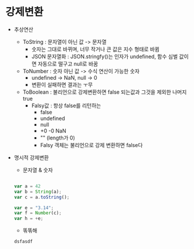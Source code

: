 # 강제변환

- 추상연산 
    - ToString : 문자열이 아닌 값 -> 문자열 
        - 숫자는 그대로 바뀌며, 너무 작거나 큰 값은 지수 형태로 바뀜
        - JSON 문자열화 : JSON.stringfy()는 인자가 undefined, 함수 심벌 값이면 자동으로 떨구고 null로 바꿈
    - ToNumber : 숫자 아닌 값 -> 수식 연산이 가능한 숫자
        - undefined -> NaN, null -> 0 
        - 변환이 실패하면 결과는 ㅜ무
    - ToBoolean : 불리언으로 강제변환하면 false 되는값과 그것을 제외한 나머지 true
        - Falsy값 : 항상 false를 리턴하는
            - false
            - undefined
            - null
            - +0 -0 NaN
            - "" (length가 0)
            - Falsy 객체는 불리언으로 강제 변환하면 false다 
            
- 명시적 강제변환 
    - 문자열 & 숫자 
    
    ```javascript
    
    var a = 42
    var b = String(a);
    var c = a.toString();
    
    var e = "3.14";
    var f = Number(c);
    var h = +e;
    
    ```
    
    - 똒똒해
    
    ```javascript
    dsfasdf
    ```